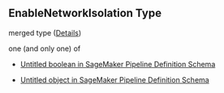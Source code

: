## EnableNetworkIsolation Type

merged type ([Details](pipeline-definition-definitions-booleanargumentvalue.md))

one (and only one) of

*   [Untitled boolean in SageMaker Pipeline Definition Schema](pipeline-definition-definitions-booleanargumentvalue-oneof-0.md "check type definition")

*   [Untitled object in SageMaker Pipeline Definition Schema](pipeline-definition-definitions-getfunction.md "check type definition")
